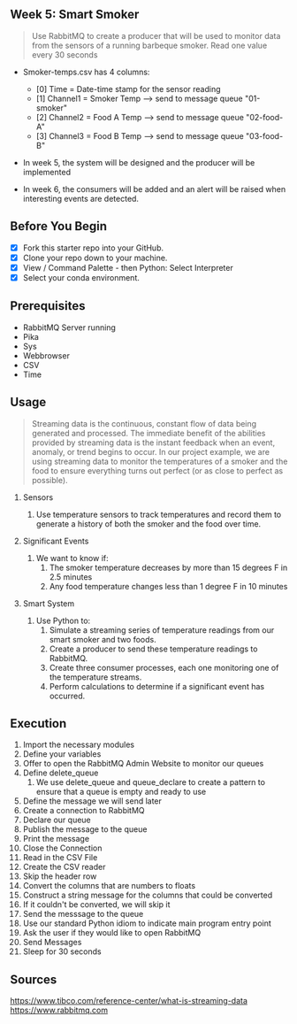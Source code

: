 ## Week 5: Smart Smoker

> Use RabbitMQ to create a producer that will be used to monitor data from the sensors of a running barbeque smoker. Read one value every 30 seconds

* Smoker-temps.csv has 4 columns:
  * [0] Time = Date-time stamp for the sensor reading
  * [1] Channel1 = Smoker Temp --> send to message queue "01-smoker"
  * [2] Channel2 = Food A Temp --> send to message queue "02-food-A"
  * [3] Channel3 = Food B Temp --> send to message queue "03-food-B"
  
* In week 5, the system will be designed and the producer will be implemented
* In week 6, the consumers will be added and an alert will be raised when interesting events are detected.

## Before You Begin
- [x] Fork this starter repo into your GitHub.
- [x] Clone your repo down to your machine.
- [x] View / Command Palette - then Python: Select Interpreter
- [x] Select your conda environment. 

## Prerequisites
* RabbitMQ Server running
* Pika
* Sys
* Webbrowser
* CSV
* Time

## Usage

> Streaming data is the continuous, constant flow of data being generated and processed. The immediate benefit of the abilities provided by streaming data is the instant feedback when an event, anomaly, or trend begins to occur. In our project example, we are using streaming data to monitor the temperatures of a smoker and the food to ensure everything turns out perfect (or as close to perfect as possible).

1. Sensors
    1. Use temperature sensors to track temperatures and record them to generate a history of both the smoker and the food over time. 

1. Significant Events
    1. We want to know if:
        1. The smoker temperature decreases by more than 15 degrees F in 2.5 minutes
        1. Any food temperature changes less than 1 degree F in 10 minutes
 
 1. Smart System
     1. Use Python to:
         1. Simulate a streaming series of temperature readings from our smart smoker and two foods.
         1. Create a producer to send these temperature readings to RabbitMQ.
         1. Create three consumer processes, each one monitoring one of the temperature streams. 
         1. Perform calculations to determine if a significant event has occurred.
  

## Execution

1. Import the necessary modules
2. Define your variables
3. Offer to open the RabbitMQ Admin Website to monitor our queues
4. Define delete_queue
    1. We use delete_queue and queue_declare to create a pattern to ensure that a queue is empty and ready to use
5.  Define the message we will send later
6.  Create a connection to RabbitMQ
7.  Declare our queue
8.  Publish the message to the queue
9.  Print the message
10.  Close the Connection
11.  Read in the CSV File
12.  Create the CSV reader
13.  Skip the header row
14.  Convert the columns that are numbers to floats
15.  Construct a string message for the columns that could be converted
16.  If it couldn't be converted, we will skip it
17.  Send the messsage to the queue
18.  Use our standard Python idiom to indicate main program entry point
19.  Ask the user if they would like to open RabbitMQ
20.  Send Messages
21.  Sleep for 30 seconds

## Sources
https://www.tibco.com/reference-center/what-is-streaming-data
https://www.rabbitmq.com
